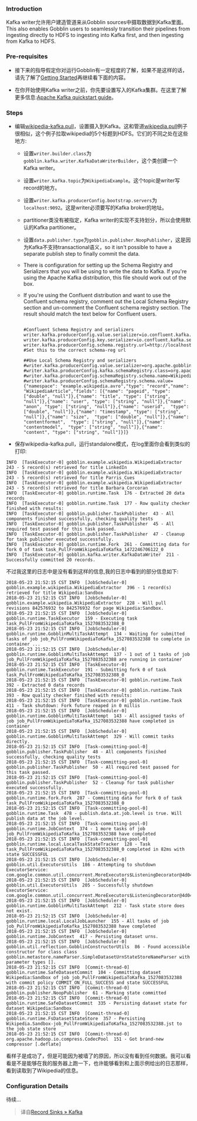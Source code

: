 ### Introduction
Kafka writer允许用户建造管道来从Gobblin sources中摄取数据到Kafka里面。This also enables Gobblin users to seamlessly transition their pipelines from ingesting directly to HDFS to ingesting into Kafka first, and then ingesting from Kafka to HDFS.

### Pre-requisites

+ 接下来的指导假定你对运行Gobblin有一定程度的了解，如果不是这样的话，请先了解了[Getting Started](http://gobblin.readthedocs.io/en/latest/Getting-Started/)再继续看下面的内容。

+ 在你开始使用Kafka writer之前，你先要设置写入的Kafka集群。在这里了解更多信息:[Apache Kafka quickstart guide](http://kafka.apache.org/documentation.html#quickstart)。

### Steps

+ 编辑[wikipedia-kafka.pull](https://github.com/linkedin/gobblin/blob/master/gobblin-example/src/main/resources/wikipedia-kafka.pull)，设置摄入到Kafka。这和管道[wikipedia.pull](https://github.com/linkedin/gobblin/blob/master/gobblin-example/src/main/resources/wikipedia.pull)例子很相似，这个例子拉取wikipedia的5个标题到HDFS。它们的不同之处在这些地方:

    + 设置`writer.builder.class`为`gobblin.kafka.writer.KafkaDataWriterBuilder`，这个类创建一个Kafka writer。

    + 设置`writer.kafka.topic`为`WikipediaExample`。这个topic是writer写record的地方。

    + 设置`writer.kafka.producerConfig.bootstrap.servers`为`localhost:9092`。这是writer必须要写的Kafka broker的地址。

    + partitioner类没有被指定，Kafka writer的实现不支持划分，所以会使用默认的Kafka partitioner。

    + 设置`data.publisher.type`为`gobblin.publisher.NoopPublisher`，这是因为Kafka不支持transactional语义，so it isn't possible to have a separate publish step to finally commit the data.

    + There is configuration for setting up the Schema Registry and Serializers that you will be using to write the data to Kafka. If you're using the Apache Kafka distribution, this file should work out of the box.

    + If you're using the Confluent distribution and want to use the Confluent schema registry, comment out the Local Schema Registry section and un-comment the Confluent schema registry section. The result should match the text below for Confluent users.
    
        ```shell

        #Confluent Schema Registry and serializers
        writer.kafka.producerConfig.value.serializer=io.confluent.kafka.serializers.KafkaAvroSerializer
        writer.kafka.producerConfig.key.serializer=io.confluent.kafka.serializers.KafkaAvroSerializer
        writer.kafka.producerConfig.schema.registry.url=http://localhost:8081  #Set this to the correct schema-reg url

        ##Use Local Schema Registry and serializers
        #writer.kafka.producerConfig.value.serializer=org.apache.gobblin.kafka.serialize.LiAvroSerializer
        #writer.kafka.producerConfig.kafka.schemaRegistry.class=org.apache.gobblin.kafka.schemareg.ConfigDrivenMd5SchemaRegistry
        #writer.kafka.producerConfig.schemaRegistry.schema.name=WikipediaExample
        #writer.kafka.producerConfig.schemaRegistry.schema.value={"namespace": "example.wikipedia.avro","type": "record","name": "WikipediaArticle","fields": [{"name": "pageid", "type": ["double", "null"]},{"name": "title", "type": ["string", "null"]},{"name": "user", "type": ["string", "null"]},{"name": "anon", "type": ["string", "null"]},{"name": "userid",  "type": ["double", "null"]},{"name": "timestamp", "type": ["string", "null"]},{"name": "size",  "type": ["double", "null"]},{"name": "contentformat",  "type": ["string", "null"]},{"name": "contentmodel",  "type": ["string", "null"]},{"name": "content", "type": ["string", "null"]}]}

        ```
+ 保存wikipedia-kafka.pull，运行standalone模式，在log里面你会看到类似的打印:

```shell
INFO  [TaskExecutor-0] gobblin.example.wikipedia.WikipediaExtractor  243 - 5 record(s) retrieved for title LinkedIn
INFO  [TaskExecutor-0] gobblin.example.wikipedia.WikipediaExtractor  243 - 5 record(s) retrieved for title Parris_Cues
INFO  [TaskExecutor-0] gobblin.example.wikipedia.WikipediaExtractor  243 - 5 record(s) retrieved for title Barbara_Corcoran
INFO  [TaskExecutor-0] gobblin.runtime.Task  176 - Extracted 20 data records
INFO  [TaskExecutor-0] gobblin.runtime.Task  177 - Row quality checker finished with results:
INFO  [TaskExecutor-0] gobblin.publisher.TaskPublisher  43 - All components finished successfully, checking quality tests
INFO  [TaskExecutor-0] gobblin.publisher.TaskPublisher  45 - All required test passed for this task passed.
INFO  [TaskExecutor-0] gobblin.publisher.TaskPublisher  47 - Cleanup for task publisher executed successfully.
INFO  [TaskExecutor-0] gobblin.runtime.Fork  261 - Committing data for fork 0 of task task_PullFromWikipediaToKafka_1472246706122_0
INFO  [TaskExecutor-0] gobblin.kafka.writer.KafkaDataWriter  211 - Successfully committed 20 records.
```
不过我这里的日志中是没有看到这样的信息,我的日志中看到的部分信息如下:
```shell
2018-05-23 21:52:15 CST INFO  [JobScheduler-0] gobblin.example.wikipedia.WikipediaExtractor  396 - 1 record(s) retrieved for title Wikipedia:Sandbox
2018-05-23 21:52:15 CST INFO  [JobScheduler-0] gobblin.example.wikipedia.WikipediaExtractor  228 - Will pull revisions 842576932 to 842576932 for page Wikipedia:Sandbox.
2018-05-23 21:52:15 CST INFO  [JobScheduler-0] gobblin.runtime.TaskExecutor  159 - Executing task task_PullFromWikipediaToKafka_1527083532388_0
2018-05-23 21:52:15 CST INFO  [JobScheduler-0] gobblin.runtime.GobblinMultiTaskAttempt  134 - Waiting for submitted tasks of job job_PullFromWikipediaToKafka_1527083532388 to complete in container ...
2018-05-23 21:52:15 CST INFO  [JobScheduler-0] gobblin.runtime.GobblinMultiTaskAttempt  137 - 1 out of 1 tasks of job job_PullFromWikipediaToKafka_1527083532388 are running in container 
2018-05-23 21:52:15 CST INFO  [TaskExecutor-0] gobblin.runtime.TaskExecutor  191 - Submitting fork 0 of task task_PullFromWikipediaToKafka_1527083532388_0
2018-05-23 21:52:15 CST INFO  [TaskExecutor-0] gobblin.runtime.Task  392 - Extracted 0 data records
2018-05-23 21:52:15 CST INFO  [TaskExecutor-0] gobblin.runtime.Task  393 - Row quality checker finished with results: 
2018-05-23 21:52:15 CST INFO  [TaskExecutor-0] gobblin.runtime.Task  411 - Task shutdown: Fork future reaped in 0 millis
2018-05-23 21:52:15 CST INFO  [JobScheduler-0] gobblin.runtime.GobblinMultiTaskAttempt  143 - All assigned tasks of job job_PullFromWikipediaToKafka_1527083532388 have completed in container 
2018-05-23 21:52:15 CST INFO  [JobScheduler-0] gobblin.runtime.GobblinMultiTaskAttempt  329 - Will commit tasks directly.
2018-05-23 21:52:15 CST INFO  [Task-committing-pool-0] gobblin.publisher.TaskPublisher  48 - All components finished successfully, checking quality tests
2018-05-23 21:52:15 CST INFO  [Task-committing-pool-0] gobblin.publisher.TaskPublisher  50 - All required test passed for this task passed.
2018-05-23 21:52:15 CST INFO  [Task-committing-pool-0] gobblin.publisher.TaskPublisher  52 - Cleanup for task publisher executed successfully.
2018-05-23 21:52:15 CST INFO  [Task-committing-pool-0] gobblin.runtime.fork.Fork  287 - Committing data for fork 0 of task task_PullFromWikipediaToKafka_1527083532388_0
2018-05-23 21:52:15 CST INFO  [Task-committing-pool-0] gobblin.runtime.Task  478 - publish.data.at.job.level is true. Will publish data at the job level.
2018-05-23 21:52:15 CST INFO  [Task-committing-pool-0] gobblin.runtime.JobContext  374 - 1 more tasks of job job_PullFromWikipediaToKafka_1527083532388 have completed
2018-05-23 21:52:15 CST INFO  [Task-committing-pool-0] gobblin.runtime.local.LocalTaskStateTracker  128 - Task task_PullFromWikipediaToKafka_1527083532388_0 completed in 82ms with state SUCCESSFUL
2018-05-23 21:52:15 CST INFO  [JobScheduler-0] gobblin.util.ExecutorsUtils  186 - Attempting to shutdown ExecutorService: com.google.common.util.concurrent.MoreExecutors$ListeningDecorator@4d04d04a
2018-05-23 21:52:15 CST INFO  [JobScheduler-0] gobblin.util.ExecutorsUtils  205 - Successfully shutdown ExecutorService: com.google.common.util.concurrent.MoreExecutors$ListeningDecorator@4d04d04a
2018-05-23 21:52:15 CST INFO  [JobScheduler-0] gobblin.runtime.GobblinMultiTaskAttempt  212 - Task state store does not exist.
2018-05-23 21:52:15 CST INFO  [JobScheduler-0] gobblin.runtime.local.LocalJobLauncher  155 - All tasks of job job_PullFromWikipediaToKafka_1527083532388 have completed
2018-05-23 21:52:15 CST INFO  [JobScheduler-0] gobblin.runtime.JobContext  417 - Persisting dataset urns.
2018-05-23 21:52:15 CST INFO  [JobScheduler-0] gobblin.util.reflection.GobblinConstructorUtils  86 - Found accessible constructor for class class gobblin.metastore.nameParser.SimpleDatasetUrnStateStoreNameParser with parameter types [].
2018-05-23 21:52:15 CST INFO  [Commit-thread-0] gobblin.runtime.SafeDatasetCommit  104 - Committing dataset Wikipedia:Sandbox of job job_PullFromWikipediaToKafka_1527083532388 with commit policy COMMIT_ON_FULL_SUCCESS and state SUCCESSFUL
2018-05-23 21:52:15 CST INFO  [Commit-thread-0] gobblin.publisher.NoopPublisher  61 - Marking state committed
2018-05-23 21:52:15 CST INFO  [Commit-thread-0] gobblin.runtime.SafeDatasetCommit  335 - Persisting dataset state for dataset Wikipedia:Sandbox
2018-05-23 21:52:15 CST INFO  [Commit-thread-0] gobblin.runtime.FsDatasetStateStore  357 - Persisting Wikipedia.Sandbox-job_PullFromWikipediaToKafka_1527083532388.jst to the job state store
2018-05-23 21:52:15 CST INFO  [Commit-thread-0] org.apache.hadoop.io.compress.CodecPool  151 - Got brand-new compressor [.deflate]
```

看样子是成功了，但是可能因为被墙了的原因，所以没有看到任何数据。我可以看看是不是能够在我的服务器上跑一下，也许能够看到和上面示例给出的日志那样，看到读取到了Wikipedia的信息。

### Configuration Details

待续...

>译自[Record Sinks » Kafka](http://gobblin.readthedocs.io/en/latest/sinks/Kafka/)
